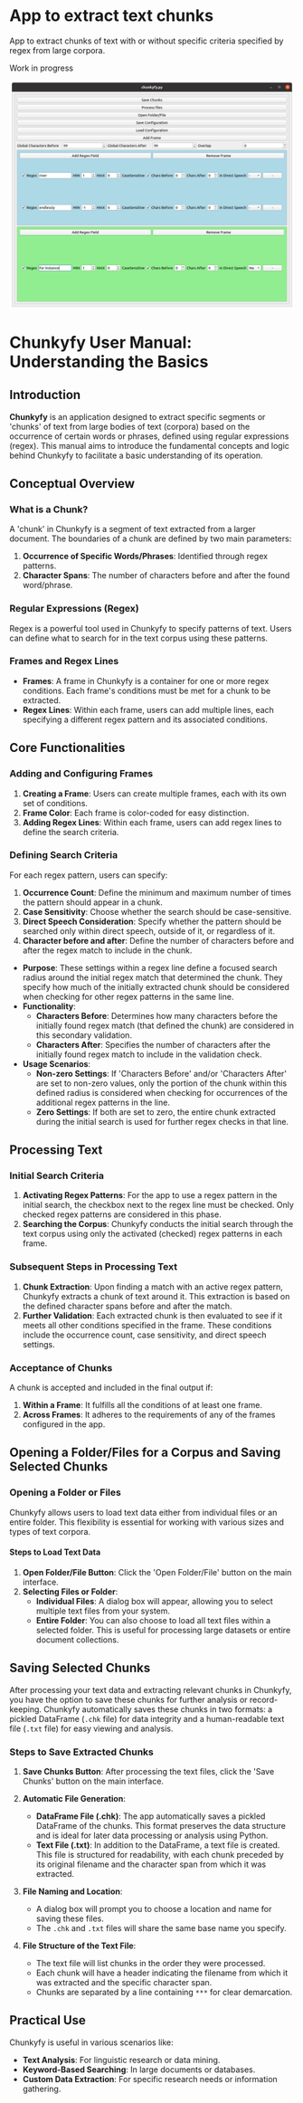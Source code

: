# App to extract text chunks
App to extract chunks of text with or without specific criteria specified by regex from large corpora.  

Work in progress

![alt text](https://github.com/andjoer/Digital_Humanities_LLM/blob/main/Chunkyfy/images/chunkyfy.png)


# Chunkyfy User Manual: Understanding the Basics

## Introduction

**Chunkyfy** is an application designed to extract specific segments or 'chunks' of text from large bodies of text (corpora) based on the occurrence of certain words or phrases, defined using regular expressions (regex). This manual aims to introduce the fundamental concepts and logic behind Chunkyfy to facilitate a basic understanding of its operation.

## Conceptual Overview

### What is a Chunk?

A 'chunk' in Chunkyfy is a segment of text extracted from a larger document. The boundaries of a chunk are defined by two main parameters:

1. **Occurrence of Specific Words/Phrases**: Identified through regex patterns.
2. **Character Spans**: The number of characters before and after the found word/phrase.

### Regular Expressions (Regex)

Regex is a powerful tool used in Chunkyfy to specify patterns of text. Users can define what to search for in the text corpus using these patterns.

### Frames and Regex Lines

- **Frames**: A frame in Chunkyfy is a container for one or more regex conditions. Each frame's conditions must be met for a chunk to be extracted.
- **Regex Lines**: Within each frame, users can add multiple lines, each specifying a different regex pattern and its associated conditions.

## Core Functionalities

### Adding and Configuring Frames

1. **Creating a Frame**: Users can create multiple frames, each with its own set of conditions.
2. **Frame Color**: Each frame is color-coded for easy distinction.
3. **Adding Regex Lines**: Within each frame, users can add regex lines to define the search criteria.

### Defining Search Criteria

For each regex pattern, users can specify:

1. **Occurrence Count**: Define the minimum and maximum number of times the pattern should appear in a chunk.
2. **Case Sensitivity**: Choose whether the search should be case-sensitive.
3. **Direct Speech Consideration**: Specify whether the pattern should be searched only within direct speech, outside of it, or regardless of it.
4. **Character before and after**: Define the number of characters before and after the regex match to include in the chunk.

- **Purpose**: These settings within a regex line define a focused search radius around the initial regex match that determined the chunk. They specify how much of the initially extracted chunk should be considered when checking for other regex patterns in the same line.
- **Functionality**:
  - **Characters Before**: Determines how many characters before the initially found regex match (that defined the chunk) are considered in this secondary validation.
  - **Characters After**: Specifies the number of characters after the initially found regex match to include in the validation check.
- **Usage Scenarios**:
  - **Non-zero Settings**: If 'Characters Before' and/or 'Characters After' are set to non-zero values, only the portion of the chunk within this defined radius is considered when checking for occurrences of the additional regex patterns in the line.
  - **Zero Settings**: If both are set to zero, the entire chunk extracted during the initial search is used for further regex checks in that line.

## Processing Text

### Initial Search Criteria

1. **Activating Regex Patterns**: For the app to use a regex pattern in the initial search, the checkbox next to the regex line must be checked. Only checked regex patterns are considered in this phase.
2. **Searching the Corpus**: Chunkyfy conducts the initial search through the text corpus using only the activated (checked) regex patterns in each frame.

### Subsequent Steps in Processing Text

1. **Chunk Extraction**: Upon finding a match with an active regex pattern, Chunkyfy extracts a chunk of text around it. This extraction is based on the defined character spans before and after the match.
2. **Further Validation**: Each extracted chunk is then evaluated to see if it meets all other conditions specified in the frame. These conditions include the occurrence count, case sensitivity, and direct speech settings.

### Acceptance of Chunks

A chunk is accepted and included in the final output if:

1. **Within a Frame**: It fulfills all the conditions of at least one frame.
2. **Across Frames**: It adheres to the requirements of any of the frames configured in the app.

## Opening a Folder/Files for a Corpus and Saving Selected Chunks

### Opening a Folder or Files

Chunkyfy allows users to load text data either from individual files or an entire folder. This flexibility is essential for working with various sizes and types of text corpora.

#### Steps to Load Text Data

1. **Open Folder/File Button**: Click the 'Open Folder/File' button on the main interface.
2. **Selecting Files or Folder**:
   - **Individual Files**: A dialog box will appear, allowing you to select multiple text files from your system.
   - **Entire Folder**: You can also choose to load all text files within a selected folder. This is useful for processing large datasets or entire document collections.


## Saving Selected Chunks

After processing your text data and extracting relevant chunks in Chunkyfy, you have the option to save these chunks for further analysis or record-keeping. Chunkyfy automatically saves these chunks in two formats: a pickled DataFrame (`.chk` file) for data integrity and a human-readable text file (`.txt` file) for easy viewing and analysis.

### Steps to Save Extracted Chunks

1. **Save Chunks Button**: After processing the text files, click the 'Save Chunks' button on the main interface.
   
2. **Automatic File Generation**:
   - **DataFrame File (.chk)**: The app automatically saves a pickled DataFrame of the chunks. This format preserves the data structure and is ideal for later data processing or analysis using Python.
   - **Text File (.txt)**: In addition to the DataFrame, a text file is created. This file is structured for readability, with each chunk preceded by its original filename and the character span from which it was extracted. 

3. **File Naming and Location**:
   - A dialog box will prompt you to choose a location and name for saving these files.
   - The `.chk` and `.txt` files will share the same base name you specify.

4. **File Structure of the Text File**:
   - The text file will list chunks in the order they were processed.
   - Each chunk will have a header indicating the filename from which it was extracted and the specific character span.
   - Chunks are separated by a line containing `***` for clear demarcation.


## Practical Use

Chunkyfy is useful in various scenarios like:

- **Text Analysis**: For linguistic research or data mining.
- **Keyword-Based Searching**: In large documents or databases.
- **Custom Data Extraction**: For specific research needs or information gathering.

